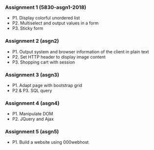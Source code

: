 ### Assignment 1 (5830-asgn1-2018)
* P1. Display colorful unordered list
* P2. Multiselect and output values in a form
* P3. Sticky form

### Assignment 2 (asgn2)
* P1. Output system and browser information of the client in plain text
* P2. Set HTTP header to display image content
* P3. Shopping cart with session

### Assignment 3 (asgn3)
* P1. Adapt page with bootstrap grid
* P2 & P3. SQL query

### Assignment 4 (asgn4)
* P1. Manipulate DOM
* P2. JQuery and Ajax

### Assignment 5 (asgn5)
* P1. Build a website using 000webhost
